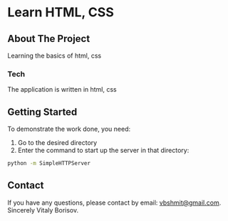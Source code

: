 # Learn HTML, CSS

## About The Project

Learning the basics of html, css

### Tech

The application is written in html, css

## Getting Started

To demonstrate the work done, you need:

1. Go to the desired directory
2. Enter the command to start up the server in that directory:

```sh
python -m SimpleHTTPServer
```

## Contact

If you have any questions, please contact by email: vbshmit@gmail.com.
Sincerely Vitaly Borisov.
